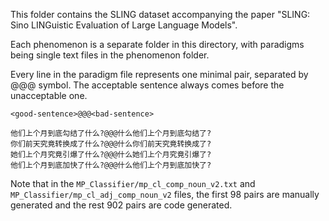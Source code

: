 This folder contains the SLING dataset accompanying the paper "SLING: Sino LINGuistic Evaluation of Large Language Models".

Each phenomenon is a separate folder in this directory, with paradigms being single text files in the phenomenon folder.

Every line in the paradigm file represents one minimal pair, separated by @@@ symbol. The acceptable sentence always comes before the unacceptable one.

```
<good-sentence>@@@<bad-sentence>

他们上个月到底勾结了什么?@@@什么他们上个月到底勾结了?
你们前天究竟转换成了什么?@@@什么你们前天究竟转换成了?
她们上个月究竟引爆了什么?@@@什么她们上个月究竟引爆了?
他们上个月到底加快了什么?@@@什么他们上个月到底加快了?
```

Note that in the `MP_Classifier/mp_cl_comp_noun_v2.txt` and `MP_Classifier/mp_cl_adj_comp_noun_v2` files, the first 98 pairs are manually generated and the rest 902 pairs are code generated.
